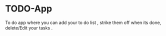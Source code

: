 # TODO-App
To do app where you can add your to do list , strike them off when its done, delete/Edit your tasks .
